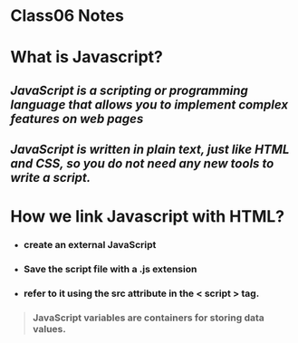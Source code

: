 # **Class06 Notes** #

# What is Javascript? #

 ## *JavaScript is a scripting or programming language that allows you to implement complex features on web pages* ##

 ## *JavaScript is written in plain text, just like HTML and CSS, so you do not need any new tools to write a script.* ##

# How we link Javascript with HTML? #
- ### create an external JavaScript ###
- ### Save the script file with a .js extension ###
- ### refer to it using the src attribute in the < script > tag. ###

> ### JavaScript variables are containers for storing data values. ###

